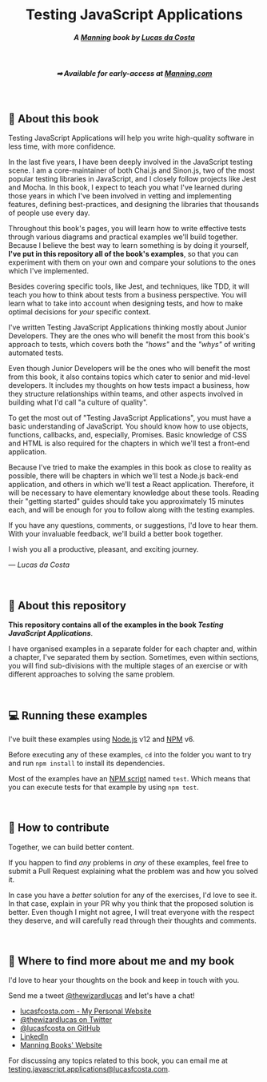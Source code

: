 <h1 align=center>Testing JavaScript Applications</h1>
<h4 align=center><i>A <a href="https://www.manning.com/">Manning</a> book by <a href="https://www.lucasfcosta.com">Lucas da Costa</a></i></h4>

<br>

<h5 align=center>➡ Available for early-access at <a href="https://www.manning.com/books/testing-javascript-applications">Manning.com</a></h5>

<br>

## 📕 About this book

Testing JavaScript Applications will help you write high-quality software in less time, with more confidence.

In the last five years, I have been deeply involved in the JavaScript testing scene. I am a core-maintainer of both Chai.js and Sinon.js, two of the most popular testing libraries in JavaScript, and I closely follow projects like Jest and Mocha. In this book, I expect to teach you what I've learned during those years in which I've been involved in vetting and implementing features, defining best-practices, and designing the libraries that thousands of people use every day.

Throughout this book's pages, you will learn how to write effective tests through various diagrams and practical examples we'll build together. Because I believe the best way to learn something is by doing it yourself, **I've put in this repository all of the book's examples**, so that you can experiment with them on your own and compare your solutions to the ones which I've implemented.

Besides covering specific tools, like Jest, and techniques, like TDD, it will teach you how to think about tests from a business perspective. You will learn what to take into account when designing tests, and how to make optimal decisions for _your_ specific context.

I've written Testing JavaScript Applications thinking mostly about Junior Developers. They are the ones who will benefit the most from this book's approach to tests, which covers both the _"hows"_ and the _"whys"_ of writing automated tests.

Even though Junior Developers will be the ones who will benefit the most from this book, it also contains topics which cater to senior and mid-level developers. It includes my thoughts on how tests impact a business, how they structure relationships within teams, and other aspects involved in building what I'd call "a culture of quality".

To get the most out of "Testing JavaScript Applications", you must have a basic understanding of JavaScript. You should know how to use objects, functions, callbacks, and, especially, Promises. Basic knowledge of CSS and HTML is also required for the chapters in which we'll test a front-end application.

Because I've tried to make the examples in this book as close to reality as possible, there will be chapters in which we'll test a Node.js back-end application, and others in which we'll test a React application. Therefore, it will be necessary to have elementary knowledge about these tools. Reading their "getting started" guides should take you approximately 15 minutes each, and will be enough for you to follow along with the testing examples.

If you have any questions, comments, or suggestions, I'd love to hear them. With your invaluable feedback, we'll build a better book together.

I wish you all a productive, pleasant, and exciting journey.

_— Lucas da Costa_

<br>

## 📁 About this repository

**This repository contains all of the examples in the book _Testing JavaScript Applications_**.

I have organised examples in a separate folder for each chapter and, within a chapter, I've separated them by section. Sometimes, even within sections, you will find sub-divisions with the multiple stages of an exercise or with different approaches to solving the same problem.

<br>

## 💻 Running these examples

I've built these examples using [Node.js](https://nodejs.org) v12 and [NPM](https://www.npmjs.com) v6.

Before executing any of these examples, `cd` into the folder you want to try and run `npm install` to install its dependencies.

Most of the examples have an [NPM script](https://www.keithcirkel.co.uk/how-to-use-npm-as-a-build-tool/) named `test`. Which means that you can execute tests for that example by using `npm test`.

<br>

## 🤝 How to contribute

Together, we can build better content.

If you happen to find _any_ problems in _any_ of these examples, feel free to submit a Pull Request explaining what the problem was and how you solved it.

In case you have a _better_ solution for any of the exercises, I'd love to see it. In that case, explain in your PR why you think that the proposed solution is better. Even though I might not agree, I will treat everyone with the respect they deserve, and will carefully read through their thoughts and comments.

<br>

## 🔗 Where to find more about me and my book

I'd love to hear your thoughts on the book and keep in touch with you.

Send me a tweet [@thewizardlucas](https://twitter.com/thewizardlucas) and let's have a chat!

- [lucasfcosta.com - My Personal Website](https://lucasfcosta.com)
- [@thewizardlucas on Twitter](https://twitter.com/thewizardlucas)
- [@lucasfcosta on GitHub](https://github.com/lucasfcosta)
- [LinkedIn](https://www.linkedin.com/in/lucasfdacosta)
- [Manning Books' Website](https://www.manning.com/)

For discussing any topics related to this book, you can email me at testing.javascript.applications@lucasfcosta.com.
